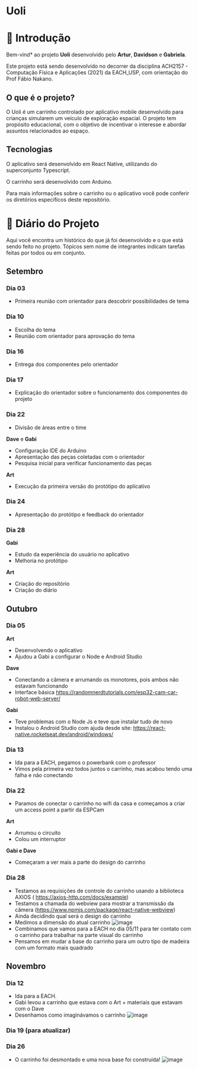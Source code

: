 # Uoli

# 👋 Introdução

Bem-vind* ao projeto **Uoli** desenvolvido pelo **Artur**, **Davidson** e **Gabriela**.

Este projeto está sendo desenvolvido no decorrer da disciplina ACH2157 - Computação Física e Aplicações (2021) da EACH_USP, com orientação do Prof Fábio Nakano.

## O que é o projeto?

O Uoli é um carrinho controlado por aplicativo mobile desenvolvido para crianças simularem um veículo de exploração espacial. O projeto tem propósito educacional, com o objetivo de incentivar o interesse e abordar assuntos relacionados ao espaço.

## Tecnologias

O aplicativo será desenvolvido em React Native, utilizando do superconjunto Typescript. 

O carrinho será desenvolvido com Arduino.

Para mais informações sobre o carrinho ou o aplicativo você pode conferir os diretórios específicos deste repositório.

# 📕 Diário do Projeto

Aqui você encontra um histórico do que já foi desenvolvido e o que está sendo feito no projeto. Tópicos sem nome de integrantes indicam tarefas feitas por todos ou em conjunto.

## Setembro

### Dia 03

- Primeira reunião com orientador para descobrir possibilidades de tema

### Dia 10

- Escolha do tema
- Reunião com orientador para aprovação do tema

### Dia 16

- Entrega dos componentes pelo orientador

### Dia 17

- Explicação do orientador sobre o funcionamento dos componentes do projeto

### Dia 22

- Divisão de áreas entre o time

**Dave** e **Gabi**

- Configuração IDE do Arduino
- Apresentação das peças coletadas com o orientador
- Pesquisa inicial para verificar funcionamento das peças

**Art**

- Execução da primeira versão do protótipo do aplicativo

### Dia 24

- Apresentação do protótipo e feedback do orientador

### Dia 28

**Gabi**

- Estudo da experiência do usuário no aplicativo
- Melhoria no protótipo

**Art**

- Criação do repositório
- Criação do diário

## Outubro

### Dia 05

**Art**

- Desenvolvendo o aplicativo
- Ajudou a Gabi a configurar o Node e Android Studio

**Dave**

- Conectando a câmera e arrumando os monotores, pois ambos não estavam funcionando
- Interface básica https://randomnerdtutorials.com/esp32-cam-car-robot-web-server/

**Gabi**

- Teve problemas com o Node Js e teve que instalar tudo de novo
- Instalou o Android Studio com ajuda desde site: https://react-native.rocketseat.dev/android/windows/

### Dia 13

- Ida para a EACH, pegamos o powerbank com o professor
- Vimos pela primeira vez todos juntos o carrinho, mas acabou tendo uma falha e não conectando


### Dia 22

- Paramos de conectar o carrinho no wifi da casa e começamos a criar um access point a partir da ESPCam

**Art**

- Arrumou o circuito
- Colou um interruptor 

**Gabi e Dave**

- Começaram a ver mais a parte do design do carrinho


### Dia 28

- Testamos as requisições de controle do carrinho usando a biblioteca AXIOS (
https://axios-http.com/docs/example)
- Testamos a chamada do webview para mostrar a transmissão da câmera (https://www.npmjs.com/package/react-native-webview)
- Ainda decidindo qual será o design do carrinho
- Medimos a dimensão do atual carrinho
 ![image](https://user-images.githubusercontent.com/65685306/139359527-5203afbd-ef45-47ea-aab5-07e6137f5420.png)
- Combinamos que vamos para a EACH no dia 05/11 para ter contato com o carrinho para trabalhar na parte visual do carrinho
- Pensamos em mudar a base do carrinho para um outro tipo de madeira com um formato mais quadrado

## Novembro

### Dia 12

- Ida para a EACH.
- Gabi levou a carrinho que estava com o Art + materiais que estavam com o Dave
- Desenhamos como imaginávamos o carrinho
![image](https://user-images.githubusercontent.com/65685306/144091351-5a88542b-fb8e-4216-bd99-1a0631774c89.png)

### Dia 19 (para atualizar)


### Dia 26

- O carrinho foi desmontado e uma nova base foi construída!
![image](https://user-images.githubusercontent.com/65685306/144091786-3fbda350-5aa3-480d-84c6-8fbb025f769e.png)


